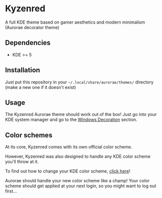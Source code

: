 # Kyzenred
A full KDE theme based on gamer aesthetics and modern minimalism (Aurorae decorator theme)

## Dependencies
- KDE >= 5

## Installation
Just put this repository in your `~/.local/share/aurorae/themes/` directory (make a new one if it doesn't exist)

## Usage
The Kyzenred Aurorae theme should work out of the box! Just go into your KDE system manager and go to the [Windows Decoration](https://userbase.kde.org/System_Settings/Windows_Decorations) section.

## Color schemes
At its core, Kyzenred comes with its own official color scheme.

However, Kyzenred was also designed to handle any KDE color scheme you'll throw at it.

To find out how to change your KDE color scheme, [click here](https://docs.kde.org/trunk5/en/kde-workspace/kcontrol/colors/index.html)!

Aurorae should handle your new color scheme like a champ! Your color scheme should get applied at your next login, so you might want to log out first...
